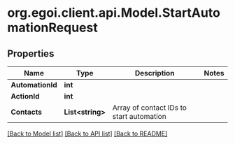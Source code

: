 
# org.egoi.client.api.Model.StartAutomationRequest

## Properties

Name | Type | Description | Notes
------------ | ------------- | ------------- | -------------
**AutomationId** | **int** |  | 
**ActionId** | **int** |  | 
**Contacts** | **List&lt;string&gt;** | Array of contact IDs to start automation | 

[[Back to Model list]](../README.md#documentation-for-models)
[[Back to API list]](../README.md#documentation-for-api-endpoints)
[[Back to README]](../README.md)

